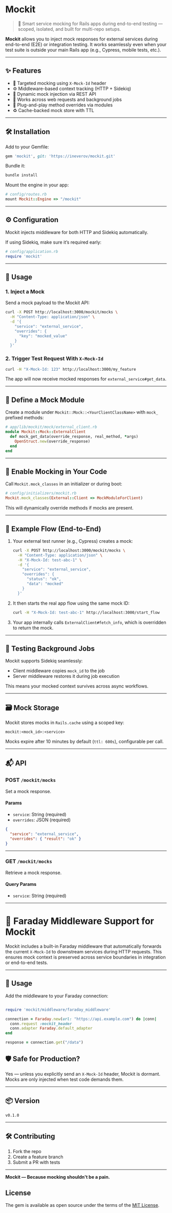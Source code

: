 # Mockit

> 🔧 Smart service mocking for Rails apps during end-to-end testing — scoped, isolated, and built for multi-repo setups.

**Mockit** allows you to inject mock responses for external services during end-to-end (E2E) or integration testing. It works seamlessly even when your test suite is outside your main Rails app (e.g., Cypress, mobile tests, etc.).

---

## ✨ Features

* 🎯 Targeted mocking using `X-Mock-Id` header
* ⚙️ Middleware-based context tracking (HTTP + Sidekiq)
* 🧪 Dynamic mock injection via REST API
* 🔄 Works across web requests and background jobs
* 🧩 Plug-and-play method overrides via modules
* ♻️ Cache-backed mock store with TTL

---

## 🛠 Installation

Add to your Gemfile:

```ruby
gem 'mockit', git: 'https://ineverov/mockit.git'
```

Bundle it:

```bash
bundle install
```

Mount the engine in your app:

```ruby
# config/routes.rb
mount Mockit::Engine => "/mockit"
```

---

## ⚙️ Configuration

Mockit injects middleware for both HTTP and Sidekiq automatically.

If using Sidekiq, make sure it’s required early:

```ruby
# config/application.rb
require 'mockit'
```

---

## 🚀 Usage

### 1. Inject a Mock

Send a mock payload to the Mockit API:

```bash
curl -X POST http://localhost:3000/mockit/mocks \
  -H "Content-Type: application/json" \
  -d '{
    "service": "external_service",
    "overrides": {
      "key": "mocked_value"
    }
  }'
```

### 2. Trigger Test Request With `X-Mock-Id`

```bash
curl -H "X-Mock-Id: 123" http://localhost:3000/my_feature
```

The app will now receive mocked responses for `external_service#get_data`.

---

## 🧬 Define a Mock Module

Create a module under `Mockit::Mock::<YourClientClassName>` with `mock_` prefixed methods:

```ruby
# app/lib/mockit/mock/external_client.rb
module Mockit::Mock::ExternalClient
  def mock_get_data(override_response, real_method, *args)
    OpenStruct.new(override_response)
  end
end
```

---

## 🔗 Enable Mocking in Your Code

Call `Mockit.mock_classes` in an initializer or during boot:

```ruby
# config/initializers/mockit.rb
Mockit.mock_classes(External::Client => MockModuleForClient)
```

This will dynamically override methods if mocks are present.

---

## 🧠 Example Flow (End-to-End)

1. Your external test runner (e.g., Cypress) creates a mock:

   ```bash
   curl -X POST http://localhost:3000/mockit/mocks \
     -H "Content-Type: application/json" \
     -H "X-Mock-Id: test-abc-1" \
     -d '{
       "service": "external_service",
       "overrides": {
         "status": "ok",
         "data": "mocked"
       }
     }'
   ```

2. It then starts the real app flow using the same mock ID:

   ```bash
   curl -H "X-Mock-Id: test-abc-1" http://localhost:3000/start_flow
   ```

3. Your app internally calls `ExternalClient#fetch_info`, which is overridden to return the mock.

---

## 🧪 Testing Background Jobs

Mockit supports Sidekiq seamlessly:

* Client middleware copies `mock_id` to the job
* Server middleware restores it during job execution

This means your mocked context survives across async workflows.

---

## 🗃 Mock Storage

Mockit stores mocks in `Rails.cache` using a scoped key:

```
mockit:<mock_id>:<service>
```

Mocks expire after 10 minutes by default (`ttl: 600s`), configurable per call.

---

## 📬 API

### POST `/mockit/mocks`

Set a mock response.

#### Params

* `service`: String (required)
* `overrides`: JSON (required)

```json
{
  "service": "external_service",
  "overrides": { "result": "ok" }
}
```

---

### GET `/mockit/mocks`

Retrieve a mock response.

#### Query Params

* `service`: String (required)

---

# 🧩 Faraday Middleware Support for Mockit

Mockit includes a built-in Faraday middleware that automatically forwards the current `X-Mock-Id` to downstream services during HTTP requests. This ensures mock context is preserved across service boundaries in integration or end-to-end tests.

---

## 🔧 Usage

Add the middleware to your Faraday connection:

```ruby

require 'mockit/middleware/faraday_middleware'

connection = Faraday.new(url: "https://api.example.com") do |conn|
  conn.request :mockit_header
  conn.adapter Faraday.default_adapter
end

response = connection.get("/data")
```

## 🛡 Safe for Production?

Yes — unless you explicitly send an `X-Mock-Id` header, Mockit is dormant. Mocks are only injected when test code demands them.

---

## 📦 Version

`v0.1.0`

---

## 🛠️ Contributing

1. Fork the repo
2. Create a feature branch
3. Submit a PR with tests

---

**Mockit — Because mocking shouldn't be a pain.**

## License

The gem is available as open source under the terms of the [MIT License](https://opensource.org/licenses/MIT).

